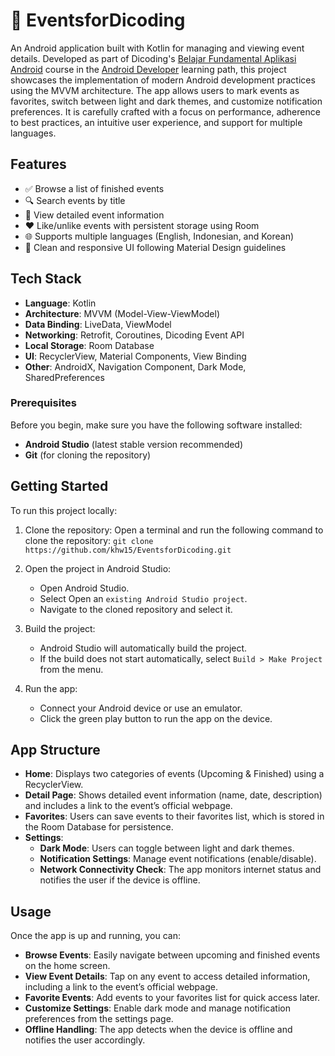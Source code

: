 # 📅 EventsforDicoding

An Android application built with Kotlin for managing and viewing event details. Developed as part of Dicoding's [Belajar Fundamental Aplikasi Android](https://www.dicoding.com/academies/14-belajar-fundamental-aplikasi-android) course in the [Android Developer](https://www.dicoding.com/learningpaths/7) learning path, this project showcases the implementation of modern Android development practices using the MVVM architecture. The app allows users to mark events as favorites, switch between light and dark themes, and customize notification preferences. It is carefully crafted with a focus on performance, adherence to best practices, an intuitive user experience, and support for multiple languages.

## Features

- ✅ Browse a list of finished events  
- 🔍 Search events by title  
- 📄 View detailed event information  
- ❤️ Like/unlike events with persistent storage using Room  
- 🌐 Supports multiple languages (English, Indonesian, and Korean)  
- 🧼 Clean and responsive UI following Material Design guidelines  

## Tech Stack

- **Language**: Kotlin
- **Architecture**: MVVM (Model-View-ViewModel)
- **Data Binding**: LiveData, ViewModel
- **Networking**: Retrofit, Coroutines, Dicoding Event API
- **Local Storage**: Room Database
- **UI**: RecyclerView, Material Components, View Binding
- **Other**: AndroidX, Navigation Component, Dark Mode, SharedPreferences

### Prerequisites

Before you begin, make sure you have the following software installed:

- **Android Studio** (latest stable version recommended)
- **Git** (for cloning the repository)

## Getting Started

To run this project locally:

1. Clone the repository:
   Open a terminal and run the following command to clone the repository:
    ```git clone https://github.com/khw15/EventsforDicoding.git```

2. Open the project in Android Studio:
    - Open Android Studio.
    - Select Open an `existing Android Studio project`.
    - Navigate to the cloned repository and select it.

3. Build the project:
    - Android Studio will automatically build the project.
    - If the build does not start automatically, select `Build > Make Project` from the menu.

4. Run the app:
    - Connect your Android device or use an emulator.
    - Click the green play button to run the app on the device.

## App Structure

- **Home**: Displays two categories of events (Upcoming & Finished) using a RecyclerView.
- **Detail Page**: Shows detailed event information (name, date, description) and includes a link to the event’s official webpage.
- **Favorites**: Users can save events to their favorites list, which is stored in the Room Database for persistence.
- **Settings**:
    - **Dark Mode**: Users can toggle between light and dark themes.
    - **Notification Settings**: Manage event notifications (enable/disable).
    - **Network Connectivity Check**: The app monitors internet status and notifies the user if the device is offline.

## Usage

Once the app is up and running, you can:

- **Browse Events**: Easily navigate between upcoming and finished events on the home screen.
- **View Event Details**: Tap on any event to access detailed information, including a link to the event’s official webpage.
- **Favorite Events**: Add events to your favorites list for quick access later.
- **Customize Settings**: Enable dark mode and manage notification preferences from the settings page.
- **Offline Handling**: The app detects when the device is offline and notifies the user accordingly.
